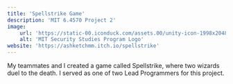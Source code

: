 ```yaml
---
title: 'Spellstrike Game'
description: 'MIT 6.4570 Project 2'
image:
    url: 'https://static-00.iconduck.com/assets.00/unity-icon-1998x2048-c6v0ej9o.png'
    alt: 'MIT Security Studies Program Logo'
website: 'https://ashketchmm.itch.io/spellstrike'
---
```


My teammates and I created a game called Spellstrike, where two wizards duel 
to the death. I served as one of two Lead Programmers for this project.
